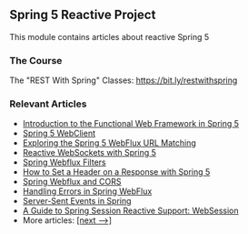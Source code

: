 ## Spring 5 Reactive Project

This module contains articles about reactive Spring 5 

### The Course
The "REST With Spring" Classes: https://bit.ly/restwithspring

### Relevant Articles

- [Introduction to the Functional Web Framework in Spring 5](https://www.tom.com/spring-5-functional-web)
- [Spring 5 WebClient](https://www.tom.com/spring-5-webclient)
- [Exploring the Spring 5 WebFlux URL Matching](https://www.tom.com/spring-5-mvc-url-matching)
- [Reactive WebSockets with Spring 5](https://www.tom.com/spring-5-reactive-websockets)
- [Spring Webflux Filters](https://www.tom.com/spring-webflux-filters)
- [How to Set a Header on a Response with Spring 5](https://www.tom.com/spring-response-header)
- [Spring Webflux and CORS](https://www.tom.com/spring-webflux-cors)
- [Handling Errors in Spring WebFlux](https://www.tom.com/spring-webflux-errors)
- [Server-Sent Events in Spring](https://www.tom.com/spring-server-sent-events)
- [A Guide to Spring Session Reactive Support: WebSession](https://www.tom.com/spring-session-reactive)
- More articles: [[next -->]](/spring-5-reactive-2)
